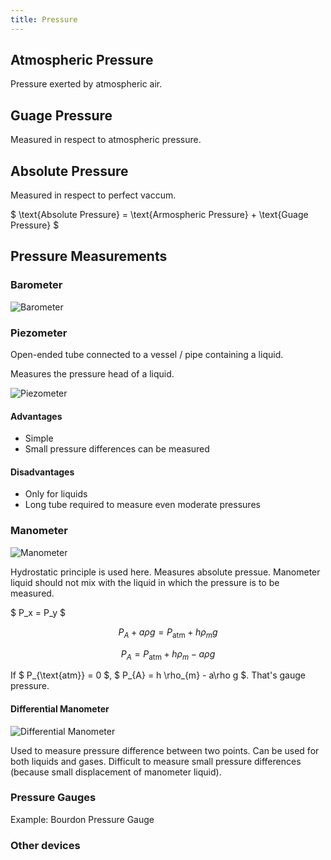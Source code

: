 ```yaml
---
title: Pressure
---
```


## Atmospheric Pressure

Pressure exerted by atmospheric air.

## Guage Pressure

Measured in respect to atmospheric pressure.

## Absolute Pressure

Measured in respect to perfect vaccum.

$ \text{Absolute Pressure} = \text{Armospheric Pressure} + \text{Guage Pressure}
$

## Pressure Measurements

### Barometer

![Barometer](/fluids/barometer.png)

### Piezometer

Open-ended tube connected to a vessel / pipe containing a liquid.

Measures the pressure head of a liquid.

![Piezometer](/fluids/piezometer.png)

#### Advantages

- Simple
- Small pressure differences can be measured

#### Disadvantages

- Only for liquids
- Long tube required to measure even moderate pressures

### Manometer

![Manometer](/fluids/manometer.png)

Hydrostatic principle is used here. Measures absolute pressue. Manometer liquid
should not mix with the liquid in which the pressure is to be measured.

$ P_x = P_y $

```math
P_{A} + a\rho g = P_{\text{atm}} + h \rho_{m} g
```

```math
P_{A} = P_{\text{atm}} + h \rho_{m} - a\rho g
```

<!-- prettier-ignore -->
If $ P_{\text{atm}} = 0 $, $ P_{A} = h \rho_{m} - a\rho g $. That's gauge pressure.

#### Differential Manometer

![Differential Manometer](/fluids/differential-manometer.png)

Used to measure pressure difference between two points. Can be used for both
liquids and gases. Difficult to measure small pressure differences (because
small displacement of manometer liquid).

### Pressure Gauges

Example: Bourdon Pressure Gauge

### Other devices
